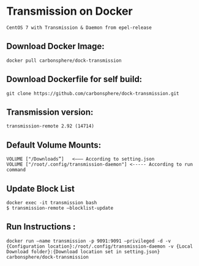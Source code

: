 #  Transmission on Docker

```
CentOS 7 with Transmission & Daemon from epel-release
```

## Download Docker Image:
```
docker pull carbonsphere/dock-transmission
```

## Download Dockerfile for self build:
```
git clone https://github.com/carbonsphere/dock-transmission.git
```

## Transmission version:
```
transmission-remote 2.92 (14714)
```

## Default Volume Mounts:
```
VOLUME ["/Downloads”]   <——— According to setting.json
VOLUME ["/root/.config/transmission-daemon"] <----- According to run command
```

## Update Block List
```
docker exec -it transmission bash
$ transmission-remote —blocklist-update
```

## Run Instructions :
```
docker run —name transmission -p 9091:9091 —privileged -d -v {Configuration location}:/root/.config/transmission-daemon -v {Local Download folder}:{Download location set in setting.json} carbonsphere/dock-transmission
```
